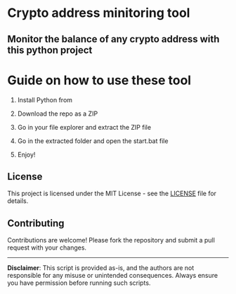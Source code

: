 # Crypto address minitoring tool  

## Monitor the balance of any crypto address with this python project    
     
# Guide on how to use these tool 
  
1. Install Python from  
     
2. Download the repo as a ZIP
  
3. Go in your file explorer and extract the ZIP file  

4. Go in the extracted folder and open the start.bat file  
 
5. Enjoy!
  
## License        
 
This project is licensed under the MIT License - see the [LICENSE](LICENSE) file for details.  
     
## Contributing  

Contributions are welcome! Please fork the repository and submit a pull request with your changes.     
  
---     
    
**Disclaimer**: This script is provided as-is, and the authors are not responsible for any misuse or unintended consequences. Always ensure you have permission before running such scripts. 